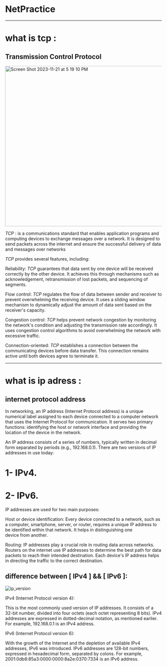 # NetPractice

________________________________________________________________________________________________

# what is tcp :
## Transmission Control Protocol

<img width="514" alt="Screen Shot 2023-11-21 at 5 19 10 PM" src="https://github.com/Unstablemental/NetPractice/assets/111853245/6fe48652-859a-423e-90a0-b9c351702136">

*TCP* : is a communications standard that enables application programs and computing devices to exchange messages over a network. It is designed to send packets across the internet and ensure the successful delivery of data and messages over networks

*TCP* provides several features, including:

Reliability: *TCP* guarantees that data sent by one device will be received correctly by the other device. It achieves this through mechanisms such as acknowledgement, retransmission of lost packets, and sequencing of segments.

Flow control: *TCP* regulates the flow of data between sender and receiver to prevent overwhelming the receiving device. It uses a sliding window mechanism to dynamically adjust the amount of data sent based on the receiver's capacity.

Congestion control: *TCP* helps prevent network congestion by monitoring the network's condition and adjusting the transmission rate accordingly. It uses congestion control algorithms to avoid overwhelming the network with excessive traffic.

Connection-oriented: *TCP* establishes a connection between the communicating devices before data transfer. This connection remains active until both devices agree to terminate it.

________________________________________________________________________________________________

# what is ip adress :
## internet protocol address

In networking, an IP address (Internet Protocol address) is a unique numerical label assigned to each device connected to a computer network that uses the Internet Protocol for communication. It serves two primary functions: identifying the host or network interface and providing the location of the device in the network.

An IP address consists of a series of numbers, typically written in decimal form separated by periods (e.g., 192.168.0.1). There are two versions of IP addresses in use today:

# 1- IPv4.
# 2- IPv6.

IP addresses are used for two main purposes:

Host or device identification:
Every device connected to a network, such as a computer, smartphone, server, or      router, requires a unique IP address to be identified within that network. It helps in distinguishing one     
device   from another.

Routing:
IP addresses play a crucial role in routing data across networks. Routers on the internet use IP addresses to determine the best path for data packets to reach their intended destination. Each device's IP address helps in directing the traffic to the correct destination.

## difference between [ IPv4 ] && [ IPv6 ]:

![ip_version](https://github.com/Unstablemental/NetPractice/assets/111853245/6c519743-5a66-45ea-8d97-b6444a78b711)

IPv4 (Internet Protocol version 4):

This is the most commonly used version of IP addresses. It consists of a 32-bit number, divided into four octets (each octet representing 8 bits). IPv4 addresses are expressed in dotted-decimal notation, as mentioned earlier. For example, 192.168.0.1 is an IPv4 address.

IPv6 (Internet Protocol version 6): 

With the growth of the Internet and the depletion of available IPv4 addresses, IPv6 was introduced. IPv6 addresses are 128-bit numbers, expressed in hexadecimal form, separated by colons. For example, 2001:0db8:85a3:0000:0000:8a2e:0370:7334 is an IPv6 address.


